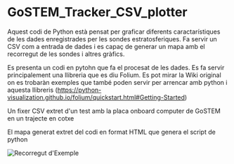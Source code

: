 # GoSTEM_Tracker_CSV_plotter

Aquest codi de Python està pensat per graficar diferents caractarístiques de les dades enregistrades per les sondes estratosferiques. Fa servir un CSV com a entrada de dades i es capaç de generar un mapa amb el recorregut de les sondes i altres gràfics. 

Es presenta un codi en pytohn que fa el procesat de les dades. Es fa servir principalement una llibreria que es diu Folium. Es pot mirar la Wiki original on es trobaràn exemples que també poden servir per arrencar amb python i aquesta llibreris (https://python-visualization.github.io/folium/quickstart.html#Getting-Started)

Un fixer CSV extret d'un test amb la placa onboard computer de GoSTEM en un trajecte en cotxe

El mapa generat extret del codi en format HTML que genera el script de python

![Recorregut d'Exemple](https://github.com/GoSTEM-Education/GoSTEM_Tracker_CSV_plotter/blob/main/demo_plot.png?raw=true)
